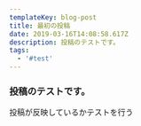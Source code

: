 ```yaml
---
templateKey: blog-post
title: 最初の投稿
date: 2019-03-16T14:08:58.617Z
description: 投稿のテストです。
tags:
  - '#test'
---
```

### 投稿のテストです。
投稿が反映しているかテストを行う
